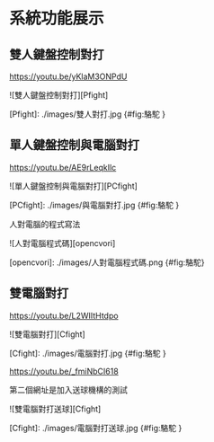 系統功能展示
===

雙人鍵盤控制對打
---

https://youtu.be/yKlaM3ONPdU

![雙人鍵盤控制對打][Pfight]

[Pfight]: ./images/雙人對打.jpg {#fig:駱駝 }

單人鍵盤控制與電腦對打
---

https://youtu.be/AE9rLeqkIlc


![單人鍵盤控制與電腦對打][PCfight]

[PCfight]: ./images/與電腦對打.jpg {#fig:駱駝 }

人對電腦的程式寫法

![人對電腦程式碼][opencvori]

[opencvori]: ./images/人對電腦程式碼.png {#fig:駱駝}

雙電腦對打
---

https://youtu.be/L2WIItHtdpo

![雙電腦對打][Cfight]

[Cfight]: ./images/電腦對打.jpg {#fig:駱駝 }


https://youtu.be/_fmiNbCI618

第二個網址是加入送球機構的測試

![雙電腦對打送球][Cfight]

[Cfight]: ./images/電腦對打送球.jpg {#fig:駱駝 }



